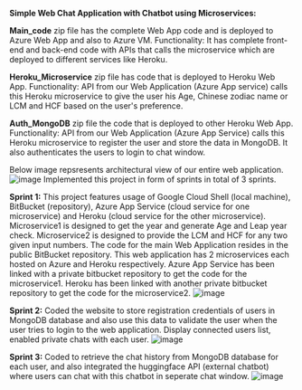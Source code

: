 **Simple Web Chat Application with Chatbot using Microservices:**

**Main_code** zip file has the complete Web App code and is deployed to Azure Web App and also to Azure VM.
Functionality: It has complete front-end and back-end code with APIs that calls the microservice which are deployed to different services like Heroku.

**Heroku_Microservice** zip file has code that is deployed to Heroku Web App.
Functionality: API from our Web Application (Azure App service) calls this Heroku microservice to give the user his Age, Chinese zodiac name or LCM and HCF based on the user's preference. 

**Auth_MongoDB** zip file the code that is deployed to other Heroku Web App.
Functionality: API from our Web Application (Azure App Service) calls this Heroku microservice to register the user and store the data in MongoDB. It also authenticates the users to login to chat window.

Below image repsresents architectural view of our entire web application.
![image](https://user-images.githubusercontent.com/36757754/191131719-892f1cbe-00d9-4218-a6a9-2f6cde41a98d.png)
Implemented this project in form of sprints in total of 3 sprints.

**Sprint 1:**
This project features usage of Google Cloud Shell (local machine), BitBucket (repository), Azure App Service (cloud service for one microservice) and Heroku (cloud
service for the other microservice).
Microservice1 is designed to get the year and generate Age and Leap year check.
Microservice2 is designed to provide the LCM and HCF for any two given input numbers.
The code for the main Web Application resides in the public BitBucket repository. This web application has 2 microservices each hosted on Azure and Heroku respectively.
Azure App Service has been linked with a private bitbucket repository to get the code for the microservice1.
Heroku has been linked with another private bitbucket repository to get the code for the microservice2.
![image](https://user-images.githubusercontent.com/36757754/191129928-0f16f214-37ca-415e-9eaa-cfc9a1f30d4a.png)

**Sprint 2:**
Coded the website to store registration credentials of users in MongoDB database and also use this data to validate the user when the user tries to login to the web application. Display connected users list, enabled private chats with each user.
![image](https://user-images.githubusercontent.com/36757754/191130198-082acb15-a08a-4e89-bd83-836335a6db3f.png)

**Sprint 3:**
Coded to retrieve the chat history from MongoDB database for each user, and also integrated the huggingface API (external chatbot) where users can chat with this chatbot in seperate chat window.
![image](https://user-images.githubusercontent.com/36757754/191117922-13207837-555a-4a61-be96-cab9c173b5bf.png)


